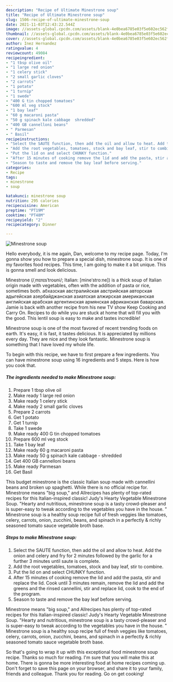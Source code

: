 ```yaml
---
description: "Recipe of Ultimate Minestrone soup"
title: "Recipe of Ultimate Minestrone soup"
slug: 1506-recipe-of-ultimate-minestrone-soup
date: 2021-11-03T12:43:22.544Z
image: //assets-global.cpcdn.com/assets/blank-4e0bea6785e03f5e602ec562f230caae08da540cada707380b4fe1bbebba43da.png
thumbnail: //assets-global.cpcdn.com/assets/blank-4e0bea6785e03f5e602ec562f230caae08da540cada707380b4fe1bbebba43da.png
cover: //assets-global.cpcdn.com/assets/blank-4e0bea6785e03f5e602ec562f230caae08da540cada707380b4fe1bbebba43da.png
author: Inez Hernandez
ratingvalue: 4
reviewcount: 49084
recipeingredient:
- "1 tbsp olive oil"
- "1 large red onion"
- "1 celery stick"
- "2 small garlic cloves"
- "2 carrots"
- "1 potato"
- "1 turnip"
- "1 swede"
- "400 G tin chopped tomatoes"
- "600 ml veg stock"
- "1 bay leaf"
- "60 g macaroni pasta"
- "50 g spinach kale cabbage  shredded"
- "400 GB cannelloni beans"
- " Parmesan"
- " Basil"
recipeinstructions:
- "Select the SAUTE function, then add the oil and allow to heat. Add the onion and celery and fry for 2 minutes followed by the garlic for a further 3 minutes until saute is complete."
- "Add the root vegetables, tomatoes, stock and bay leaf, stir to combine."
- "Put the lid on and select CHUNKY function."
- "After 15 minutes of cooking remove the lid and add the pasta, stir and replace the lid. Cook until 3 minutes remain, remove the lid and add the greens and the rinsed cannellini, stir and replace lid, cook to the end of the program."
- "Season to taste and remove the bay leaf before serving."
categories:
- Recipe
tags:
- minestrone
- soup

katakunci: minestrone soup 
nutrition: 295 calories
recipecuisine: American
preptime: "PT19M"
cooktime: "PT48M"
recipeyield: "2"
recipecategory: Dinner

---
```



![Minestrone soup](//assets-global.cpcdn.com/assets/blank-4e0bea6785e03f5e602ec562f230caae08da540cada707380b4fe1bbebba43da.png)

Hello everybody, it is me again, Dan, welcome to my recipe page. Today, I'm gonna show you how to prepare a special dish, minestrone soup. It is one of my favorites food recipes. This time, I am going to make it a bit unique. This is gonna smell and look delicious.

Minestrone (/ˌmɪnɪsˈtroʊni/; Italian: [mineˈstroːne]) is a thick soup of Italian origin made with vegetables, often with the addition of pasta or rice, sometimes both. абхазская австралийская австрийская авторская адыгейская азербайджанская азиатская алжирская американская английская арабская аргентинская армянская африканская баварская. Jamie is back with another recipe from his new TV show Keep Cooking and Carry On. Recipes to do while you are stuck at home that will fill you with the good. This lentil soup is easy to make and tastes incredible!

Minestrone soup is one of the most favored of recent trending foods on earth. It's easy, it is fast, it tastes delicious. It is appreciated by millions every day. They are nice and they look fantastic. Minestrone soup is something that I have loved my whole life.


To begin with this recipe, we have to first prepare a few ingredients. You can have minestrone soup using 16 ingredients and 5 steps. Here is how you cook that.

<!--inarticleads1-->

##### The ingredients needed to make Minestrone soup:

1. Prepare 1 tbsp olive oil
1. Make ready 1 large red onion
1. Make ready 1 celery stick
1. Make ready 2 small garlic cloves
1. Prepare 2 carrots
1. Get 1 potato
1. Get 1 turnip
1. Take 1 swede
1. Make ready 400 G tin chopped tomatoes
1. Prepare 600 ml veg stock
1. Take 1 bay leaf
1. Make ready 60 g macaroni pasta
1. Make ready 50 g spinach kale cabbage - shredded
1. Get 400 GB cannelloni beans
1. Make ready  Parmesan
1. Get  Basil


This budget minestrone is the classic Italian soup made with cannellini beans and broken up spaghetti. While there is no official recipe for. Minestrone means &#34;big soup,&#34; and Allrecipes has plenty of top-rated recipes for this Italian-inspired classic! Judy&#39;s Hearty Vegetable Minestrone Soup. &#34;Hearty and nutritious, minestrone soup is a tasty crowd-pleaser and is super-easy to tweak according to the vegetables you have in the house. &#34; Minestrone soup is a healthy soup recipe full of fresh veggies like tomatoes, celery, carrots, onion, zucchini, beans, and spinach in a perfectly &amp; richly seasoned tomato sauce vegetable broth base. 

<!--inarticleads2-->

##### Steps to make Minestrone soup:

1. Select the SAUTE function, then add the oil and allow to heat. Add the onion and celery and fry for 2 minutes followed by the garlic for a further 3 minutes until saute is complete.
1. Add the root vegetables, tomatoes, stock and bay leaf, stir to combine.
1. Put the lid on and select CHUNKY function.
1. After 15 minutes of cooking remove the lid and add the pasta, stir and replace the lid. Cook until 3 minutes remain, remove the lid and add the greens and the rinsed cannellini, stir and replace lid, cook to the end of the program.
1. Season to taste and remove the bay leaf before serving.


Minestrone means &#34;big soup,&#34; and Allrecipes has plenty of top-rated recipes for this Italian-inspired classic! Judy&#39;s Hearty Vegetable Minestrone Soup. &#34;Hearty and nutritious, minestrone soup is a tasty crowd-pleaser and is super-easy to tweak according to the vegetables you have in the house. &#34; Minestrone soup is a healthy soup recipe full of fresh veggies like tomatoes, celery, carrots, onion, zucchini, beans, and spinach in a perfectly &amp; richly seasoned tomato sauce vegetable broth base. 

So that's going to wrap it up with this exceptional food minestrone soup recipe. Thanks so much for reading. I'm sure that you will make this at home. There is gonna be more interesting food at home recipes coming up. Don't forget to save this page on your browser, and share it to your family, friends and colleague. Thank you for reading. Go on get cooking!
